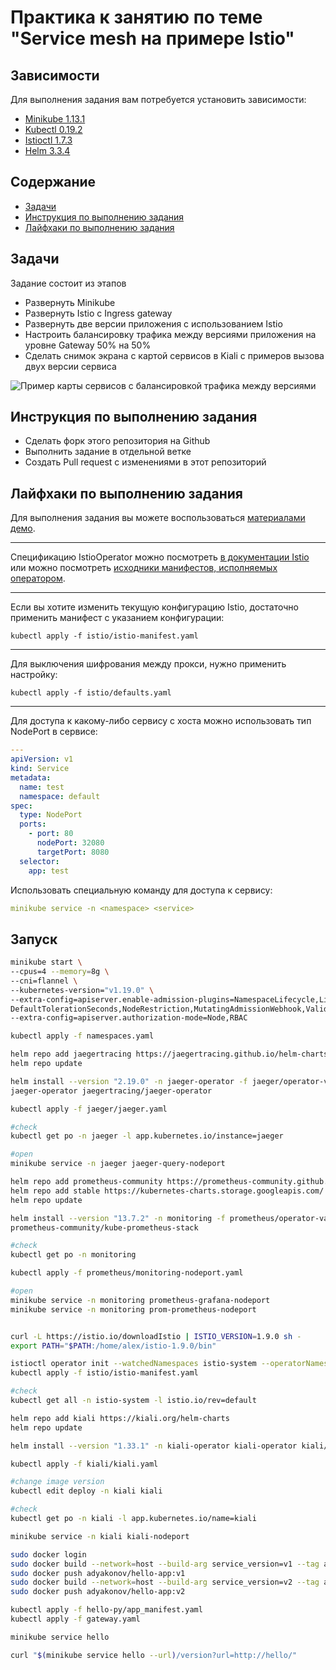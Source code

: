 # Практика к занятию по теме "Service mesh на примере Istio"

## Зависимости

Для выполнения задания вам потребуется установить зависимости:

- [Minikube 1.13.1](https://github.com/kubernetes/minikube/releases/tag/v1.13.1)
- [Kubectl 0.19.2](https://github.com/kubernetes/kubectl/releases/tag/v0.19.2)
- [Istioctl 1.7.3](https://github.com/istio/istio/releases/tag/1.9.0)
- [Helm 3.3.4](https://github.com/helm/helm/releases/tag/v3.3.4)

## Содержание

* [Задачи](#Задачи)
* [Инструкция по выполнению задания](#Инструкция-по-выполнению-задания)
* [Лайфхаки по выполнению задания](#Лайфхаки-по-выполнению-задания)

## Задачи

Задание состоит из этапов

- Развернуть Minikube
- Развернуть Istio c Ingress gateway
- Развернуть две версии приложения с использованием Istio
- Настроить балансировку трафика между версиями приложения на уровне Gateway 50% на 50%
- Сделать снимок экрана с картой сервисов в Kiali с примеров вызова двух версии сервиса

![Пример карты сервисов с балансировкой трафика между версиями](kiali-map-example.png)

## Инструкция по выполнению задания

- Сделать форк этого репозитория на Github
- Выполнить задание в отдельной ветке
- Создать Pull request с изменениями в этот репозиторий

## Лайфхаки по выполнению задания

Для выполнения задания вы можете воспользоваться [материалами демо](https://github.com/izhigalko/otus-demo-istio).

---

Спецификацию IstioOperator можно посмотреть
[в документации Istio](https://istio.io/latest/docs/reference/config/istio.operator.v1alpha1/#IstioOperatorSpec)
или можно посмотреть [исходники манифестов, исполняемых оператором](https://github.com/istio/istio/tree/master/manifests).

---

Если вы хотите изменить текущую конфигурацию Istio,
достаточно применить манифест с указанием конфигурации:

```shell script
kubectl apply -f istio/istio-manifest.yaml
```

---

Для выключения шифрования между прокси, нужно применить настройку:

```shell script
kubectl apply -f istio/defaults.yaml
```

---

Для доступа к какому-либо сервису с хоста можно использовать тип NodePort в сервисе:

```yaml
---
apiVersion: v1
kind: Service
metadata:
  name: test
  namespace: default
spec:
  type: NodePort
  ports:
    - port: 80
      nodePort: 32080
      targetPort: 8080
  selector:
    app: test
```

Использовать специальную команду для доступа к сервису:

```yaml
minikube service -n <namespace> <service>
```

## Запуск

```bash
minikube start \
--cpus=4 --memory=8g \
--cni=flannel \
--kubernetes-version="v1.19.0" \
--extra-config=apiserver.enable-admission-plugins=NamespaceLifecycle,LimitRanger,ServiceAccount,DefaultStorageClass,\
DefaultTolerationSeconds,NodeRestriction,MutatingAdmissionWebhook,ValidatingAdmissionWebhook,ResourceQuota,PodPreset \
--extra-config=apiserver.authorization-mode=Node,RBAC

kubectl apply -f namespaces.yaml

helm repo add jaegertracing https://jaegertracing.github.io/helm-charts
helm repo update

helm install --version "2.19.0" -n jaeger-operator -f jaeger/operator-values.yaml \
jaeger-operator jaegertracing/jaeger-operator

kubectl apply -f jaeger/jaeger.yaml

#check
kubectl get po -n jaeger -l app.kubernetes.io/instance=jaeger

#open
minikube service -n jaeger jaeger-query-nodeport

helm repo add prometheus-community https://prometheus-community.github.io/helm-charts
helm repo add stable https://kubernetes-charts.storage.googleapis.com/
helm repo update

helm install --version "13.7.2" -n monitoring -f prometheus/operator-values.yaml prometheus \
prometheus-community/kube-prometheus-stack

#check
kubectl get po -n monitoring

kubectl apply -f prometheus/monitoring-nodeport.yaml

#open
minikube service -n monitoring prometheus-grafana-nodeport
minikube service -n monitoring prom-prometheus-nodeport


curl -L https://istio.io/downloadIstio | ISTIO_VERSION=1.9.0 sh -
export PATH="$PATH:/home/alex/istio-1.9.0/bin"

istioctl operator init --watchedNamespaces istio-system --operatorNamespace istio-operator
kubectl apply -f istio/istio-manifest.yaml

#check
kubectl get all -n istio-system -l istio.io/rev=default

helm repo add kiali https://kiali.org/helm-charts
helm repo update

helm install --version "1.33.1" -n kiali-operator kiali-operator kiali/kiali-operator

kubectl apply -f kiali/kiali.yaml

#change image version
kubectl edit deploy -n kiali kiali

#check
kubectl get po -n kiali -l app.kubernetes.io/name=kiali

minikube service -n kiali kiali-nodeport

sudo docker login
sudo docker build --network=host --build-arg service_version=v1 --tag adyakonov/hello-app:v1 .
sudo docker push adyakonov/hello-app:v1
sudo docker build --network=host --build-arg service_version=v2 --tag adyakonov/hello-app:v2 .
sudo docker push adyakonov/hello-app:v2

kubectl apply -f hello-py/app_manifest.yaml
kubectl apply -f gateway.yaml

minikube service hello

curl "$(minikube service hello --url)/version?url=http://hello/"
```